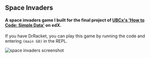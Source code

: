 ## Space Invaders
#### A space invaders game I built for the final project of [UBCx's 'How to Code: Simple Data'](https://www.edx.org/course/how-code-simple-data-ubcx-htc1x) on edX.

If you have DrRacket, you can play this game by running the code and entering `(main G0)` in the REPL.

![space invaders screenshot](https://thumbs.gfycat.com/ClearcutSmartHadrosaurus-size_restricted.gif)